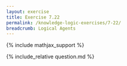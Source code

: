 ```yaml
---
layout: exercise
title: Exercise 7.22
permalink: /knowledge-logic-exercises/7-22/
breadcrumb: Logical Agents
---
```


{% include mathjax_support %}

<div><i class="arrow-up" data-chapter="knowledge-logic-exercises" data-exercise="ex_22" data-rating="0"></i></div>
{% include_relative question.md %}
